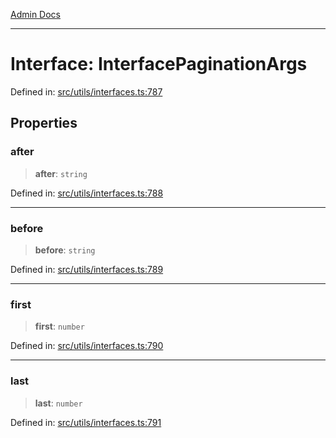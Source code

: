 [Admin Docs](/)

***

# Interface: InterfacePaginationArgs

Defined in: [src/utils/interfaces.ts:787](https://github.com/PalisadoesFoundation/talawa-admin/blob/main/src/utils/interfaces.ts#L787)

## Properties

### after

> **after**: `string`

Defined in: [src/utils/interfaces.ts:788](https://github.com/PalisadoesFoundation/talawa-admin/blob/main/src/utils/interfaces.ts#L788)

***

### before

> **before**: `string`

Defined in: [src/utils/interfaces.ts:789](https://github.com/PalisadoesFoundation/talawa-admin/blob/main/src/utils/interfaces.ts#L789)

***

### first

> **first**: `number`

Defined in: [src/utils/interfaces.ts:790](https://github.com/PalisadoesFoundation/talawa-admin/blob/main/src/utils/interfaces.ts#L790)

***

### last

> **last**: `number`

Defined in: [src/utils/interfaces.ts:791](https://github.com/PalisadoesFoundation/talawa-admin/blob/main/src/utils/interfaces.ts#L791)
